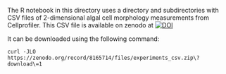 The R notebook in this directory uses a directory and subdirectories with CSV files of 2-dimensional algal cell morphology measurements from Cellprofiler.
This CSV file is available on zenodo at [![DOI](https://zenodo.org/badge/DOI/10.5281/zenodo.8165714.svg)](https://doi.org/10.5281/zenodo.8165714)

It can be downloaded using the following command:

```
curl -JLO https://zenodo.org/record/8165714/files/experiments_csv.zip\?download\=1
```
